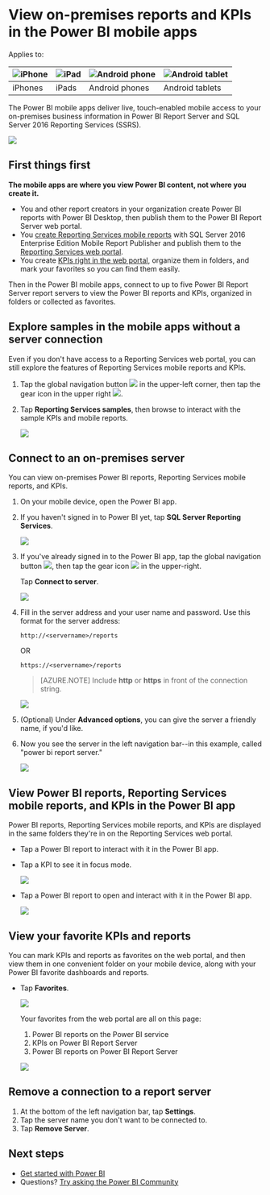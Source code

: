 <properties 
   pageTitle="View on-premises reports and KPIs in the Power BI mobile apps"
   description="The Power BI mobile apps offer live, touch-enabled mobile access to your on-premises business information in SQL Server Reporting Services and Power BI Report Server."
   services="powerbi" 
   documentationCenter="" 
   authors="maggiesMSFT" 
   manager="erikre" 
   backup=""
   editor=""
   tags=""
   qualityFocus="no"
   qualityDate=""/>
 
<tags
   ms.service="powerbi"
   ms.devlang="NA"
   ms.topic="article"
   ms.tgt_pltfrm="NA"
   ms.workload="powerbi"
   ms.date="05/15/2017"
   ms.author="maggies"/>

# View on-premises reports and KPIs in the Power BI mobile apps

Applies to:

| ![iPhone](media/powerbi-mobile-find-content-mobile-devices/iphone-logo-50-px.png) | ![iPad](media/powerbi-mobile-find-content-mobile-devices/ipad-logo-50-px.png) | ![Android phone](media/powerbi-mobile-find-content-mobile-devices/android-phone-logo-50-px.png) | ![Android tablet](media/powerbi-mobile-find-content-mobile-devices/android-tablet-logo-50-px.png) |
|:------------------------|:----------------------------|:----------------------------|:----------------------------------------|
| iPhones | iPads | Android phones | Android tablets |


The Power BI mobile apps deliver live, touch-enabled mobile access to your on-premises business information in Power BI Report Server and SQL Server 2016 Reporting Services (SSRS). 

 ![](media/powerbi-mobile-iphone-kpis-mobile-reports/power-bi-ipad-pbi-report-server-home.png)

## First things first

**The mobile apps are where you view Power BI content, not where you create it.**

-  You and other report creators in your organization create Power BI reports with Power BI Desktop, then publish them to the Power BI Report Server web portal. 
-  You [create Reporting Services mobile reports](https://msdn.microsoft.com/library/mt652547.aspx) with SQL Server 2016 Enterprise Edition Mobile Report Publisher and publish them to the [Reporting Services web portal](https://msdn.microsoft.com/library/mt637133.aspx).  
-   You create [KPIs right in the web portal](https://msdn.microsoft.com/library/mt683632.aspx), organize them in folders, and mark your favorites so you can find them easily. 

Then in the Power BI mobile apps, connect to up to five Power BI Report Server report servers to view the Power BI reports and KPIs, organized in folders or collected as favorites. 

## Explore samples in the mobile apps without a server connection

Even if you don't have access to a Reporting Services web portal, you can still explore the features of Reporting Services mobile reports and KPIs. 

1. Tap the global navigation button ![](media/powerbi-mobile-iphone-kpis-mobile-reports/power-bi-iphone-global-nav-button.png) in the upper-left corner, then tap the gear icon in the upper right ![](media/powerbi-mobile-iphone-kpis-mobile-reports/power-bi-ios-settings-icon.png).

2.  Tap **Reporting Services samples**, then browse to interact with the sample KPIs and mobile reports.

    ![](media/powerbi-mobile-iphone-kpis-mobile-reports/power-bi-iphone-ssrs-samples.png)

## Connect to an on-premises server

You can view on-premises Power BI reports, Reporting Services mobile reports, and KPIs. 

1.  On your mobile device, open the Power BI app.

2.  If you haven't signed in to Power BI yet, tap **SQL Server Reporting Services**.

    ![](media/powerbi-mobile-iphone-kpis-mobile-reports/power-bi-iphone-connect-ssrs-server.png)

2.  If you've already signed in to the Power BI app, tap the global navigation button ![](media/powerbi-mobile-iphone-kpis-mobile-reports/power-bi-iphone-global-nav-button.png), then tap the gear icon ![](media/powerbi-mobile-iphone-kpis-mobile-reports/power-bi-ios-settings-icon.png) in the upper-right.

    Tap **Connect to server**.

    ![](media/powerbi-mobile-iphone-kpis-mobile-reports/power-bi-ios-connect-to-ssrs-server.png)

4. Fill in the server address and your user name and password. Use this format for the server address:

     `http://<servername>/reports`

     OR

     `https://<servername>/reports`
     
     > [AZURE.NOTE] Include **http** or **https** in front of the connection string.

    ![](media/powerbi-mobile-iphone-kpis-mobile-reports/power-bi-ios-connect-to-server-dialog.png)


5.    (Optional) Under **Advanced options**, you can give the server a friendly name, if you'd like.

5.  Now you see the server in the left navigation bar--in this example, called "power bi report server."

    ![](media/powerbi-mobile-iphone-kpis-mobile-reports/power-bi-iphone-left-nav-report-server.png)

## View Power BI reports, Reporting Services mobile reports, and KPIs in the Power BI app

Power BI reports, Reporting Services mobile reports, and KPIs are displayed in the same folders they're in on the Reporting Services web portal. 

- Tap a Power BI report to interact with it in the Power BI app.


- Tap a KPI to see it in focus mode.

    ![](media/powerbi-mobile-iphone-kpis-mobile-reports/PBI_iPad_SSMRP_Tile.png)

- Tap a Power BI report to open and interact with it in the Power BI app.

    ![](media/powerbi-mobile-iphone-kpis-mobile-reports/power-bi-iphone-report-server-report.png)

## View your favorite KPIs and reports

You can mark KPIs and reports as favorites on the web portal, and then view them in one convenient folder on your mobile device, along with your Power BI favorite dashboards and reports.

-  Tap **Favorites**.

    ![](media/powerbi-mobile-iphone-kpis-mobile-reports/power-bi-ipad-faves-pbi-report-server.png)
   
    Your favorites from the web portal are all on this page:
    1. Power BI reports on the Power BI service
    2. KPIs on Power BI Report Server
    3. Power BI reports on Power BI Report Server

    ![](media/powerbi-mobile-iphone-kpis-mobile-reports/power-bi-iphone-faves-report-server-number-callouts.png)

## Remove a connection to a report server

1. At the bottom of the left navigation bar, tap **Settings**.
2. Tap the server name you don't want to be connected to.
3. Tap **Remove Server**.

## Next steps
 
- [Get started with Power BI](powerbi-service-get-started.md)  
- Questions? [Try asking the Power BI Community](http://community.powerbi.com/)